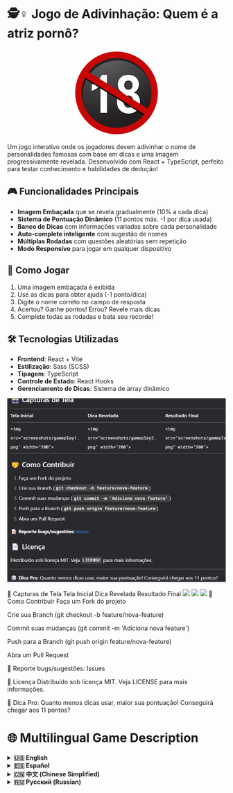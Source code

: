 # 🕵️♀️ Jogo de Adivinhação: Quem é a atriz pornô?

<div align="center">
  <img src="public/icon.png" alt="Logo do Jogo" width="200">
</div>

Um jogo interativo onde os jogadores devem adivinhar o nome de personalidades famosas com base em dicas e uma imagem progressivamente revelada. Desenvolvido com React + TypeScript, perfeito para testar conhecimento e habilidades de dedução!

## 🎮 Funcionalidades Principais
- **Imagem Embaçada** que se revela gradualmente (10% a cada dica)
- **Sistema de Pontuação Dinâmico** (11 pontos máx. -1 por dica usada)
- **Banco de Dicas** com informações variadas sobre cada personalidade
- **Auto-complete inteligente** com sugestão de nomes
- **Múltiplas Rodadas** com questões aleatórias sem repetição
- **Modo Responsivo** para jogar em qualquer dispositivo

## 🚀 Como Jogar
1. Uma imagem embaçada é exibida
2. Use as dicas para obter ajuda (-1 ponto/dica)
3. Digite o nome correto no campo de resposta
4. Acertou? Ganhe pontos! Errou? Revele mais dicas
5. Complete todas as rodadas e bata seu recorde!

## 🛠 Tecnologias Utilizadas
- **Frontend**: React + Vite
- **Estilização**: Sass (SCSS)
- **Tipagem**: TypeScript
- **Controle de Estado**: React Hooks
- **Gerenciamento de Dicas**: Sistema de array dinâmico

![alt text](/images/image.png)


📸 Capturas de Tela
Tela Inicial	Dica Revelada	Resultado Final
<img src="screenshots/gameplay1.png" width="200">	<img src="screenshots/gameplay2.png" width="200">	<img src="screenshots/gameplay3.png" width="200">
🤝 Como Contribuir
Faça um Fork do projeto

Crie sua Branch (git checkout -b feature/nova-feature)

Commit suas mudanças (git commit -m 'Adiciona nova feature')

Push para a Branch (git push origin feature/nova-feature)

Abra um Pull Request

📝 Reporte bugs/sugestões: Issues

📄 Licença
Distribuído sob licença MIT. Veja LICENSE para mais informações.

🎲 Dica Pro: Quanto menos dicas usar, maior sua pontuação! Conseguirá chegar aos 11 pontos?



# 🌐 Multilingual Game Description 

<details>
<summary><strong>🇺🇸 English</strong></summary>

## 🕵️♀️ Guessing Game: Who's the Actress?

An interactive game where players must guess the name of famous personalities based on clues and a progressively revealed image. Developed with React + TypeScript, perfect for testing knowledge and deduction skills!

### 🎮 Key Features
- **Blurred image** that gradually reveals (10% per hint)
- **Dynamic scoring system** (11 max points -1 per hint used)
- **Hint database** with varied information about each personality
- **Smart auto-complete** with name suggestions
- **Multiple rounds** with random non-repeating questions
- **Responsive design** for all devices

</details>

<details>
<summary><strong>🇪🇸 Español</strong></summary>

## 🕵️♀️ Juego de Adivinanzas: ¿Quién es la Actriz?

¡Un juego interactivo donde los jugadores deben adivinar el nombre de personalidades famosas basándose en pistas y una imagen que se revela progresivamente! Desarrollado con React + TypeScript, perfecto para probar conocimientos y habilidades de deducción.

### 🎮 Características Principales
- **Imagen difuminada** que se revela gradualmente (10% por pista)
- **Sistema de puntuación dinámico** (11 puntos máx. -1 por pista usada)
- **Banco de pistas** con información variada
- **Autocompletado inteligente** con sugerencias de nombres
- **Múltiples rondas** con preguntas aleatorias sin repetición
- **Diseño responsive** para cualquier dispositivo

</details>

<details>
<summary><strong>🇨🇳 中文 (Chinese Simplified)</strong></summary>

## 🕵️♀️ 猜谜游戏：她是谁？

一款互动游戏，玩家需要根据线索和逐渐显示的图片猜测名人姓名。使用 React + TypeScript 开发，完美测试知识和推理能力！

### 🎮 主要功能
- **模糊处理的图片** 逐步清晰（每次提示清晰10%）
- **动态评分系统** (最高11分 - 每提示扣1分)
- **提示数据库** 包含多样信息
- **智能自动补全** 姓名建议
- **多轮游戏** 随机不重复题目
- **响应式设计** 全设备兼容

</details>

<details>
<summary><strong>🇷🇺 Русский (Russian)</strong></summary>

## 🕵️♀️ Игра-Угадайка: Кто Актриса?

Интерактивная игра, где игроки должны угадать имя знаменитости по подсказкам и постепенно проявляющемуся изображению. Разработано на React + TypeScript - идеально для проверки знаний и дедукции!

### 🎮 Основные функции
- **Размытое изображение** постепенно проявляется (10% за подсказку)
- **Динамическая система очков** (макс. 11 -1 за подсказку)
- **База подсказок** с разнообразной информацией
- **Умное автозаполнение** с предложением имен
- **Несколько раундов** со случайными вопросами
- **Адаптивный дизайн** для всех устройств

🌍 Contribution Guidelines
EN: Report issues in English/Spanish/Chinese/Russian

ES: Reportar problemas en inglés/español/chino/ruso

中文: 可使用英语/西班牙语/中文/俄语提交问题

RU: Сообщайте об ошибках на английском/испанском/китайском/русском

🔍 Pro Tip/Consejo Profesional/专业提示/Совет:
"Balance hints and points strategically for maximum score!"
"¡Equilibra pistas y puntos estratégicamente!"
"平衡使用提示和积分以获得最高分!"
"Используйте подсказки стратегически для максимального счета!"

### Personalize com:
1. Substitua `seu-usuario/seu-repositorio` pelos seus dados reais
2. Adicione suas próprias screenshots
3. Inclua um link para demo online (se tiver)
4. Adicione um GIF demonstrando o gameplay
5. Atualize a seção de tecnologias com suas escolhas específicas

Quer um visual mais elaborado? Adicione badges do Shields.io:

```markdown
![React](https://img.shields.io/badge/React-20232A?style=for-the-badge&logo=react&logoColor=61DAFB)
![TypeScript](https://img.shields.io/badge/TypeScript-007ACC?style=for-the-badge&logo=typescript&logoColor=white)
![Vite](https://img.shields.io/badge/Vite-B73BFE?style=for-the-badge&logo=vite&logoColor=FFD62E)


</details>

## ⚙️ Installation/Instalación/安装/Установка
```bash
git clone https://github.com/your-repo.git
npm install
npm run dev

